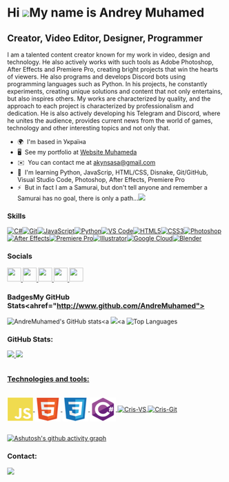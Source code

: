 Hi ![](https://user-images.githubusercontent.com/18350557/176309783-0785949b-9127-417c-8b55-ab5a4333674e.gif)My name is Andrey Muhamed
======================================================================================================================================

Creator, Video Editor, Designer, Programmer
-------------------------------------------

I am a talented content creator known for my work in video, design and technology. He also actively works with such tools as Adobe Photoshop, After Effects and Premiere Pro, creating bright projects that win the hearts of viewers. He also programs and develops Discord bots using programming languages ​​such as Python. In his projects, he constantly experiments, creating unique solutions and content that not only entertains, but also inspires others. My works are characterized by quality, and the approach to each project is characterized by professionalism and dedication. He is also actively developing his Telegram and Discord, where he unites the audience, provides current news from the world of games, technology and other interesting topics and not only that.

*   🌍  I'm based in Україна
*   🖥️  See my portfolio at [Website Muhameda](http://https://andremuhamed.nexcord.pro/language/home_en)
*   ✉️  You can contact me at [akynsasa@gmail.com](mailto:akynsasa@gmail.com)
*   🧠  I'm learning Python, JavaScrip, HTML/CSS, Disnake, Git/GitHub, Visual Studio Code, Photoshop, After Effects, Premiere Pro
*   ⚡  But in fact I am a Samurai, but don't tell anyone and remember a Samurai has no goal, there is only a path...<a href="https://www.github.com/AndreMuhamed" target="_blank" rel="noreferrer"><img
src="https://img.shields.io/github/followers/AndreMuhamed?logo=github&style=for-the-badge&color=ffffff&labelColor=1c1917" /></a>

### Skills 

<p align="left">
<a href="https://docs.microsoft.com/en-us/dotnet/csharp/" target="_blank" rel="noreferrer"><img src="https://raw.githubusercontent.com/danielcranney/readme-generator/main/public/icons/skills/csharp-colored.svg" width="36" height="36" alt="C#" /></a><a href="https://git-scm.com/" target="_blank" rel="noreferrer"><img src="https://raw.githubusercontent.com/danielcranney/readme-generator/main/public/icons/skills/git-colored.svg" width="36" height="36" alt="Git" /></a><a href="https://developer.mozilla.org/en-US/docs/Web/JavaScript" target="_blank" rel="noreferrer"><img src="https://raw.githubusercontent.com/danielcranney/readme-generator/main/public/icons/skills/javascript-colored.svg" width="36" height="36" alt="JavaScript" /></a><a href="https://www.python.org/" target="_blank" rel="noreferrer"><img src="https://raw.githubusercontent.com/danielcranney/readme-generator/main/public/icons/skills/python-colored.svg" width="36" height="36" alt="Python" /></a><a href="https://code.visualstudio.com/" target="_blank" rel="noreferrer"><img src="https://raw.githubusercontent.com/danielcranney/readme-generator/main/public/icons/skills/visualstudiocode.svg" width="36" height="36" alt="VS Code" /></a><a href="https://developer.mozilla.org/en-US/docs/Glossary/HTML5" target="_blank" rel="noreferrer"><img src="https://raw.githubusercontent.com/danielcranney/readme-generator/main/public/icons/skills/html5-colored.svg" width="36" height="36" alt="HTML5" /></a><a href="https://www.w3.org/TR/CSS/#css" target="_blank" rel="noreferrer"><img src="https://raw.githubusercontent.com/danielcranney/readme-generator/main/public/icons/skills/css3-colored.svg" width="36" height="36" alt="CSS3" /></a><a href="https://www.adobe.com/uk/products/photoshop.html" target="_blank" rel="noreferrer"><img src="https://raw.githubusercontent.com/danielcranney/readme-generator/main/public/icons/skills/photoshop-colored-dark.svg" width="36" height="36" alt="Photoshop" /></a><a href="https://www.adobe.com/uk/products/aftereffects.html" target="_blank" rel="noreferrer"><img src="https://raw.githubusercontent.com/danielcranney/readme-generator/main/public/icons/skills/aftereffects-colored-dark.svg" width="36" height="36" alt="After Effects" /></a><a href="https://www.adobe.com/uk/products/premiere.html" target="_blank" rel="noreferrer"><img src="https://raw.githubusercontent.com/danielcranney/readme-generator/main/public/icons/skills/premierepro-colored-dark.svg" width="36" height="36" alt="Premiere Pro" /></a><a href="https://www.adobe.com/uk/products/illustrator.html" target="_blank" rel="noreferrer"><img src="https://raw.githubusercontent.com/danielcranney/readme-generator/main/public/icons/skills/illustrator-colored-dark.svg" width="36" height="36" alt="Illustrator" /></a><a href="https://cloud.google.com/" target="_blank" rel="noreferrer"><img src="https://raw.githubusercontent.com/danielcranney/readme-generator/main/public/icons/skills/googlecloud-colored.svg" width="36" height="36" alt="Google Cloud" /></a><a href="https://www.blender.org/" target="_blank" rel="noreferrer"><img src="https://raw.githubusercontent.com/danielcranney/readme-generator/main/public/icons/skills/blender-colored.svg" width="36" height="36" alt="Blender" /></a>
</p>

### Socials                

<p align="left">
<a href="https://discord.com/users/768782555171782667" target="_blank" rel="noreferrer">
<picture>
<source media="(prefers-color-scheme: dark)" srcset="https://raw.githubusercontent.com/danielcranney/readme-generator/main/public/icons/socials/discord-dark.svg" />
<source media="(prefers-color-scheme: light)" srcset="https://raw.githubusercontent.com/danielcranney/readme-generator/main/public/icons/socials/discord.svg" />
<img src="https://raw.githubusercontent.com/danielcranney/readme-generator/main/public/icons/socials/discord.svg" width="32" height="32" />
</picture>
</a>
<a href="https://www.facebook.com/andrmuhamed" target="_blank" rel="noreferrer">
<picture>
<source media="(prefers-color-scheme: dark)" srcset="https://raw.githubusercontent.com/danielcranney/readme-generator/main/public/icons/socials/facebook-dark.svg" />
<source media="(prefers-color-scheme: light)" srcset="https://raw.githubusercontent.com/danielcranney/readme-generator/main/public/icons/socials/facebook.svg" />
<img src="https://raw.githubusercontent.com/danielcranney/readme-generator/main/public/icons/socials/facebook.svg" width="32" height="32" />
</picture>
</a>
<a href="https://www.github.com/AndreMuhamed" target="_blank" rel="noreferrer">
<picture>
<source media="(prefers-color-scheme: dark)" srcset="https://raw.githubusercontent.com/danielcranney/readme-generator/main/public/icons/socials/github-dark.svg" />
<source media="(prefers-color-scheme: light)" srcset="https://raw.githubusercontent.com/danielcranney/readme-generator/main/public/icons/socials/github.svg" />
<img src="https://raw.githubusercontent.com/danielcranney/readme-generator/main/public/icons/socials/github.svg" width="32" height="32" />
</picture>
</a>
<a href="http://www.instagram.com/admirall_times" target="_blank" rel="noreferrer">
<picture>
<source media="(prefers-color-scheme: dark)" srcset="https://raw.githubusercontent.com/danielcranney/readme-generator/main/public/icons/socials/instagram-dark.svg" />
<source media="(prefers-color-scheme: light)" srcset="https://raw.githubusercontent.com/danielcranney/readme-generator/main/public/icons/socials/instagram.svg" />
<img src="https://raw.githubusercontent.com/danielcranney/readme-generator/main/public/icons/socials/instagram.svg" width="32" height="32" />
</picture>
</a>
<a href="https://www.x.com/Andremuhamed" target="_blank" rel="noreferrer">
<picture>
<source media="(prefers-color-scheme: dark)" srcset="https://raw.githubusercontent.com/danielcranney/readme-generator/main/public/icons/socials/twitter-dark.svg" />
<source media="(prefers-color-scheme: light)" srcset="https://raw.githubusercontent.com/danielcranney/readme-generator/main/public/icons/socials/twitter.svg" />
<img src="https://raw.githubusercontent.com/danielcranney/readme-generator/main/public/icons/socials/twitter.svg" width="32" height="32" />
</picture>
</a></p>

### Badges<b>My GitHub Stats</b><ahref="http://www.github.com/AndreMuhamed">
<img src="https://github-readme-stats.vercel.app/api?username=AndreMuhamed&show_icons=true&hide=&count_private=true&title_color=ef4444&text_color=ffffff&icon_color=ffffff&bg_color=1c1917&hide_border=true&show_icons=true" alt="AndreMuhamed's GitHub stats" /></a><a
<img src="https://github-readme-streak-stats.herokuapp.com/?user=AndreMuhamed&stroke=ffffff&background=1c1917&ring=ef4444&fire=ef4444&currStreakNum=ffffff&currStreakLabel=ef4444&sideNums=ffffff&sideLabels=ffffff&dates=ffffff&hide_border=true" /></a><a
<img src="https://github-readme-stats.vercel.app/api/top-langs/?username=AndreMuhamed&langs_count=10&title_color=ef4444&text_color=ffffff&icon_color=ffffff&bg_color=1c1917&hide_border=true&locale=en&custom_title=Top%20%Languages" alt="Top Languages" /></a>

### GitHub Stats:

<table>
  <a href="https://github.com/AndreMuhamed">
  <img height="180em" src="https://github-readme-stats.vercel.app/api?username=AndreMuhamed&show_icons=true&theme=tokyonight&include_all_commits=true&count_private=true"/>
  <img height="180em" src="https://github-readme-stats.vercel.app/api/top-langs/?username=AndreMuhamed&layout=compact&langs_count=6&theme=tokyonight"/>
</table>

### Technologies and tools:

<div style="display: inline_block"><br>
  <img align="center" alt="Cris-Js" height="55" width="60" src="https://raw.githubusercontent.com/devicons/devicon/master/icons/javascript/javascript-plain.svg">
  <img align="center" alt="Cris-HTML" height="55" width="60" src="https://raw.githubusercontent.com/devicons/devicon/master/icons/html5/html5-original.svg">
  <img align="center" alt="Cris-CSS" height="55" width="60" src="https://raw.githubusercontent.com/devicons/devicon/master/icons/css3/css3-original.svg">  
  <img align="center" alt="Cris-Csharp" height="55" width="60" src="https://raw.githubusercontent.com/devicons/devicon/master/icons/csharp/csharp-original.svg">
  <img align="center" alt="Cris-VS" height="55" width="60" src="https://cdn.jsdelivr.net/gh/devicons/devicon/icons/vscode/vscode-original.svg">
  <img align="center" alt="Cris-Git" height="55" width="60" src="https://cdn.jsdelivr.net/gh/devicons/devicon/icons/git/git-original.svg">
</div><br>

[![Ashutosh's github activity graph](https://github-readme-activity-graph.vercel.app/graph?AndreMuhamed=Ashutosh00710)](https://github.com/ashutosh00710/github-readme-activity-graph)

### Contact:

<div> 
  <a href="https://www.instagram.com/admirall_times/" target="_blank"><img src="https://img.shields.io/badge/-Instagram-%23E4405F?style=for-the-badge&logo=instagram&logoColor=white" target="_blank"></a>

</div>

